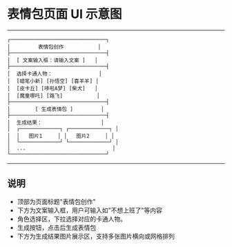 # 表情包页面 UI 示意图

---

```
┌───────────────────────────────┐
│         表情包创作           │
├───────────────────────────────┤
│  [ 文案输入框：请输入文案 ]   │
├───────────────────────────────┤
│  选择卡通人物：               │
│  [蜡笔小新] [孙悟空] [喜羊羊] │
│  [皮卡丘] [哆啦A梦] [柴犬]   │
│  [魔童哪吒] [路飞]           │
├───────────────────────────────┤
│        [ 生成表情包 ]         │
├───────────────────────────────┤
│  生成结果：                   │
│  ┌─────────────┐ ┌─────────────┐ │
│  │   图片1     │ │   图片2     │ │
│  └─────────────┘ └─────────────┘ │
│  ...                            │
└───────────────────────────────┘
```

---

## 说明
- 顶部为页面标题"表情包创作"
- 下方为文案输入框，用户可输入如"不想上班了"等内容
- 角色选择区，下拉选择对应的卡通人物。
- 生成按钮，点击后生成表情包
- 下方为生成结果图片展示区，支持多张图片横向或网格排列 